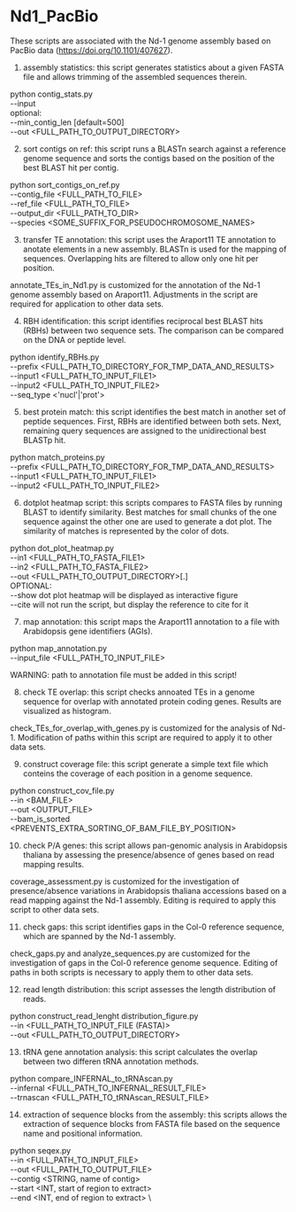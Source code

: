 # Nd1_PacBio
These scripts are associated with the Nd-1 genome assembly based on PacBio data (https://doi.org/10.1101/407627).


1) assembly statistics: this script generates statistics about a given FASTA file and allows trimming of the assembled sequences therein.

python contig_stats.py \
--input <FILENAME> \
optional: \
--min_contig_len <INTEGER> [default=500] \
--out <FULL_PATH_TO_OUTPUT_DIRECTORY>


2) sort contigs on ref: this script runs a BLASTn search against a reference genome sequence and sorts the contigs based on the position of the best BLAST hit per contig.

python sort_contigs_on_ref.py \
--contig_file <FULL_PATH_TO_FILE> \
--ref_file <FULL_PATH_TO_FILE> \
--output_dir <FULL_PATH_TO_DIR> \
--species <SOME_SUFFIX_FOR_PSEUDOCHROMOSOME_NAMES>


3) transfer TE annotation: this script uses the Araport11 TE annotation to anotate elements in a new assembly. BLASTn is used for the mapping of sequences. Overlapping hits are filtered to allow only one hit per position.

annotate_TEs_in_Nd1.py is customized for the annotation of the Nd-1 genome assembly based on Araport11. Adjustments in the script are required for application to other data sets.


4) RBH identification: this script identifies reciprocal best BLAST hits (RBHs) between two sequence sets. The comparison can be compared on the DNA or peptide level.

python identify_RBHs.py \
--prefix <FULL_PATH_TO_DIRECTORY_FOR_TMP_DATA_AND_RESULTS> \
--input1 <FULL_PATH_TO_INPUT_FILE1> \
--input2 <FULL_PATH_TO_INPUT_FILE2> \
--seq_type <'nucl'|'prot'>


5) best protein match: this script identifies the best match in another set of peptide sequences. First, RBHs are identified between both sets. Next, remaining query sequences are assigned to the unidirectional best BLASTp hit.

python match_proteins.py \
--prefix <FULL_PATH_TO_DIRECTORY_FOR_TMP_DATA_AND_RESULTS> \
--input1 <FULL_PATH_TO_INPUT_FILE1> \
--input2 <FULL_PATH_TO_INPUT_FILE2>


6) dotplot heatmap script: this scripts compares to FASTA files by running BLAST to identify similarity. Best matches for small chunks of the one sequence against the other one are used to generate a dot plot. The similarity of matches is represented by the color of dots.

python dot_plot_heatmap.py \
--in1 <FULL_PATH_TO_FASTA_FILE1> \
--in2 <FULL_PATH_TO_FASTA_FILE2> \
--out <FULL_PATH_TO_OUTPUT_DIRECTORY>[.] \
OPTIONAL: \
--show	dot plot heatmap will be displayed as interactive figure \
--cite	will not run the script, but display the reference to cite for it

7) map annotation: this script maps the Araport11 annotation to a file with Arabidopsis gene identifiers (AGIs).

python map_annotation.py \
--input_file <FULL_PATH_TO_INPUT_FILE>

WARNING: path to annotation file must be added in this script!


8) check TE overlap: this script checks annoated TEs in a genome sequence for overlap with annotated protein coding genes. Results are visualized as histogram.

check_TEs_for_overlap_with_genes.py is customized for the analysis of Nd-1. Modification of paths within this script are required to apply it to other data sets.


9) construct coverage file: this script generate a simple text file which conteins the coverage of each position in a genome sequence.

python construct_cov_file.py \
--in <BAM_FILE> \
--out <OUTPUT_FILE> \
--bam_is_sorted <PREVENTS_EXTRA_SORTING_OF_BAM_FILE_BY_POSITION>


10) check P/A genes: this script allows pan-genomic analysis in Arabidopsis thaliana by assessing the presence/absence of genes based on read mapping results.

coverage_assessment.py is customized for the investigation of presence/absence variations in Arabidopsis thaliana accessions based on a read mapping against the Nd-1 assembly. Editing is required to apply this script to other data sets.



11) check gaps: this script identifies gaps in the Col-0 reference sequence, which are spanned by the Nd-1 assembly.

check_gaps.py and analyze_sequences.py are customized for the investigation of gaps in the Col-0 reference genome sequence. Editing of paths in both scripts is necessary to apply them to other data sets.




12) read length distribution: this script assesses the length distribution of reads.

python construct_read_lenght distribution_figure.py \
--in <FULL_PATH_TO_INPUT_FILE (FASTA)> \
--out <FULL_PATH_TO_OUTPUT_DIRECTORY>



13) tRNA gene annotation analysis: this script calculates the overlap between two differen tRNA annotation methods. 

python compare_INFERNAL_to_tRNAscan.py \
--infernal <FULL_PATH_TO_INFERNAL_RESULT_FILE> \
--trnascan <FULL_PATH_TO_tRNAscan_RESULT_FILE>


14) extraction of sequence blocks from the assembly: this scripts allows the extraction of sequence blocks from FASTA file based on the sequence name and positional information.

python seqex.py \
--in <FULL_PATH_TO_INPUT_FILE> \
--out <FULL_PATH_TO_OUTPUT_FILE> \
--contig <STRING, name of contig> \
--start <INT, start of region to extract> \
--end <INT, end of region to extract> \
